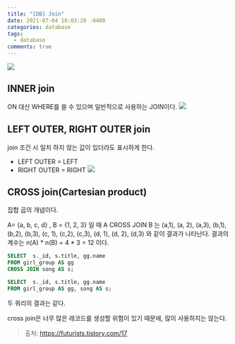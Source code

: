 ```yaml
---
title: "[DB] Join"
date: 2021-07-04 18:03:28 -0400
categories: database
tags:
  - database
comments: true
---
```


![](https://t1.daumcdn.net/cfile/tistory/99219C345BE91A7E32)
## INNER join
ON 대신 WHERE를 쓸 수 있으며 일반적으로 사용하는 JOIN이다.
![](https://t1.daumcdn.net/cfile/tistory/243BF43A58340E0A06)

## LEFT OUTER, RIGHT OUTER join
join 조건 시 일치 하지 않는 값이 있더라도 표시하게 한다.
- LEFT OUTER = LEFT
- RIGHT OUTER = RIGHT
![](https://t1.daumcdn.net/cfile/tistory/26310B3458340C9F1C)

## CROSS join(Cartesian product)
집합 곱의 개념이다.

A= {a, b, c, d} , B = {1, 2, 3} 일 때
A CROSS JOIN B 는
(a,1), (a, 2), (a,3), (b,1), (b,2), (b,3), (c, 1), (c,2), (c,3), (d, 1), (d, 2), (d,3)
와 같이 결과가 나타난다. 결과의 계수는 n(A) * n(B) = 4 * 3 = 12 이다.

```sql
SELECT  s._id, s.title, gg.name  
FROM girl_group AS gg 
CROSS JOIN song AS s;

SELECT  s._id, s.title, gg.name  
FROM girl_group AS gg, song AS s;  
```
두 쿼리의 결과는 같다.

cross join은 너무 많은 레코드를 생성할 위험이 있기 때문에, 많이 사용하지는 않는다.  


> 출처: https://futurists.tistory.com/17
